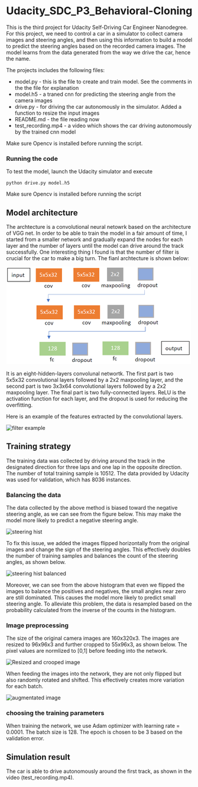 # Udacity_SDC_P3_Behavioral-Cloning

[//]: # (Image References)
[image1]: ./images/Architecture.PNG "architecture"
[image2]: ./images/resizing_and_cropping.png "Resized and crooped image"
[image3]: ./images/steering_hist.png "steering hist"
[image4]: ./images/steering_hist_flipped.png "steering hist balanced"
[image5]: ./images/augmentation.png "augmentated image"
[image6]: ./images/filter.png "filter example"

This is the third project for Udacity Self-Driving Car Engineer Nanodegree. For this project, we need to control a car in a simulator to collect camera images and steering angles, and then using this information to build a model to predict the steering angles based on the recorded camera images. The model learns from the data generated from the way we drive the car, hence the name.

The projects includes the following files:
* model.py - this is the file to create and train model. See the comments in the the file for explanation  
* model.h5 - a traned cnn for predicting the steering angle from the camera images 
* drive.py - for driving the car autonomously in the simulator. Added a function to resize the input images
* README.md - the file reading now
* test_recording.mp4 - a video which shows the car driving autonomously by the trained cnn model

Make sure Opencv is installed before running the script.

### Running the code
To test the model, launch the Udacity simulator and execute
```
python drive.py model.h5
```
Make sure Opencv is installed before running the script

## Model architecture
The archtecture is a convolutional neural netowrk based on the architecture of VGG net. In order to be able to train the model in a fair amount of time, I started from a smaller network and gradually expand the nodes for each layer and the number of layers until the model can drive around the track successfully. One interesting thing I found is that the number of filter is crucial for the car to make a big turn. The fianl archtecture is shown below:

<img src="./images/Architecture.PNG" width=500/>

It is an eight-hidden-layers convolunal networtk. The first part is two 5x5x32 convolutional layers followed by a 2x2 maxpooling layer, and the second part is two 3x3x64 convolutional layers followed by a 2x2 maxpooling layer. The final part is two fully-connected layers. ReLU is the activation function for each layer, and the dropout is used for reducing the overfitting. 

Here is an example of the features extracted by the convolutional layers.

![][image6]

## Training strategy
The training data was collected by driving around the track in the designated direction for three laps and one lap in the opposite direction. The number of total training sample is 10512. The data provided by Udacity was used for validation, which has 8036 instances.

### Balancing the data
The data collected by the above method is biased toward the negative steering angle, as we can see from the figure below. This may make the model more likely to predict a negative steering angle.

![][image3]

To fix this issue, we added the images flipped horizontally from the original images and change the sign of the steering angles. This effectively doubles the number of training samples and balances the count of the steering angles, as shown below.

![][image4]

Moreover, we can see from the above histogram that even we flipped the images to balance the positives and negatives, the small angles near zero are still dominated. This causes the model more likely to predict small steering angle. To alleviate this problem, the data is resampled based on the probability calculated from the inverse of the counts in the histogram.

### Image preprocessing 
The size of the original camera images are 160x320x3. The images are resized to 96x96x3 and further cropped to 55x96x3, as shown below. The pixel values are normlized to [0,1] before feeding into the network.

![][image2]

When feeding the images into the network, they are not only flipped but also randomly rotated and shifted. This effectively creates more variation for each batch.

![][image5]

### choosing the training parameters
When training the network, we use Adam optimizer with learning rate = 0.0001. The batch size is 128. The epoch is chosen to be 3 based on the validation error. 

## Simulation result
The car is able to drive autonomously around the first track, as shown in the video (test_recording.mp4). 





